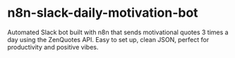 # n8n-slack-daily-motivation-bot
Automated Slack bot built with n8n that sends motivational quotes 3 times a day using the ZenQuotes API. Easy to set up, clean JSON, perfect for productivity and positive vibes.
